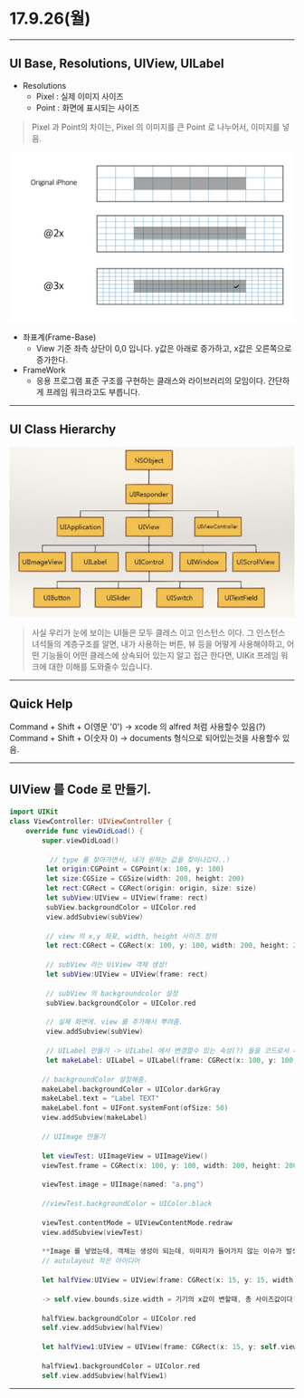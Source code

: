 # 17.9.26(월)

---

## UI Base, Resolutions, UIView, UILabel
 
- Resolutions <br>
	- Pixel : 실제 이미지 사이즈
	- Point : 화면에 표시되는 사이즈 
  	   
> Pixel 과 Point의 차이는, Pixel 의 이미지를 큰 Point 로 나누어서, 이미지를 넣음.

<p align="center">

![screen](/study/image/pixel.png) 

</p>


- 좌표계(Frame-Base) 
	- View 기준 좌측 상단이 0,0 입니다. y값은 아래로 증가하고, x값은 오른쪽으로 증가한다. <br>
- FrameWork 
	- 응용 프로그램 표준 구조를 구현하는 클래스와 라이브러리의 모임이다. 간단하게 프레임 워크라고도 부릅니다. 

---

## UI Class Hierarchy

![screen](/study/image/UIClassHierarchy.png)


> 사실 우리가 눈에 보이는 UI들은 모두 클레스 이고 인스턴스 이다. 그 인스턴스 녀석들의 계층구조를 알면, 내가 사용하는 버튼, 뷰 등을 어떻게 사용해야하고, 어떤 기능들이 어떤 클레스에 상속되어 있는지 알고 접근 한다면, UIKit 프레임 워크에 대한 이해를 도와줄수 있습니다.

---

## Quick Help

Command + Shift + O(영문 '0') -> xcode 의 alfred 처럼 사용할수 있음(?) <br>
Command + Shift + O(숫자 0) -> documents 형식으로 되어있는것을 사용할수 있음. 

---

## UIView 를 Code 로 만들기. 

```swift
import UIKit
class ViewController: UIViewController {
    override func viewDidLoad() {
        super.viewDidLoad()
        
          // type 를 찾아가면서, 내가 원하는 값을 찾아나갔다..! 
         let origin:CGPoint = CGPoint(x: 100, y: 100)
         let size:CGSize = CGSize(width: 200, height: 200)
         let rect:CGRect = CGRect(origin: origin, size: size)
         let subView:UIView = UIView(frame: rect)
         subView.backgroundColor = UIColor.red
         view.addSubview(subView)
         
         // view 의 x,y 좌표, width, height 사이즈 정의 
         let rect:CGRect = CGRect(x: 100, y: 100, width: 200, height: 200)
         
         // subView 라는 UiView 객체 생성!
         let subView:UIView = UIView(frame: rect)
         
         // subView 의 backgroundcolor 설정 
         subView.backgroundColor = UIColor.red
         
         // 실제 화면에. view 를 추가해서 뿌려줌.
         view.addSubview(subView)
         
         // UILabel 만들기 -> UILabel 에서 변경할수 있는 속성(?) 들을 코드로서 바꾸어보자.
         let makeLabel: UILabel = UILabel(frame: CGRect(x: 100, y: 100, width: 200, height: 200))
        
        // backgroundColor 설정해줌.
        makeLabel.backgroundColor = UIColor.darkGray
        makeLabel.text = "Label TEXT"
        makeLabel.font = UIFont.systemFont(ofSize: 50)
        view.addSubview(makeLabel)
        
        // UIImage 만들기 
        
        let viewTest: UIImageView = UIImageView()
        viewTest.frame = CGRect(x: 100, y: 100, width: 200, height: 200)
        
        viewTest.image = UIImage(named: "a.png")
        
        //viewTest.backgroundColor = UIColor.black
        
        viewTest.contentMode = UIViewContentMode.redraw
        view.addSubview(viewTest)
          
        **Image 를 넣었는데, 객체는 생성이 되는데, 이미지가 들어가지 않는 이슈가 발생했다. 알고 보니까 taget member 의 체크가 해제 되어 있었는데, 이럴때는 이미지가 연동이 되지않는것 같다.**
        // autulayout 작은 아이디어
        
        let halfView:UIView = UIView(frame: CGRect(x: 15, y: 15, width: self.view.bounds.size.width*0.92 ,height: 100))
        
        -> self.view.bounds.size.width = 기기의 x값이 변할때, 총 사이즈값이다! 이값을 가지고 주물주물해서, 원하는값을 만들어 낼수 있다.
        
        halfView.backgroundColor = UIColor.red
        self.view.addSubview(halfView)
        
        let halfView1:UIView = UIView(frame: CGRect(x: 15, y: self.view.bounds.size.height-115, width: self.view.bounds.size.width*0.92 ,height: 100))
        
        halfView1.backgroundColor = UIColor.red
        self.view.addSubview(halfView1)
```

---